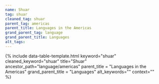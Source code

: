 ```yaml
---
name: Shuar
tag: shuar
cleaned_tag: shuar
parent_tag: americas
parent_title: Languages in the Americas
grand_parent_tag: language
grand_parent_title: Languages
alt_tags: 
---
```


{% include data-table-template.html 
  keyword="shuar" 
  cleaned_keyword="shuar" 
  title="Shuar"
  ancestor_path="language/americas" 
  parent_title = "Languages in the Americas"
  grand_parent_title = "Languages"
  alt_keywords=""
  context=""
%}


